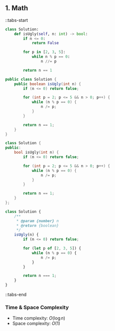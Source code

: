 ## 1. Math

::tabs-start

```python
class Solution:
    def isUgly(self, n: int) -> bool:
        if n <= 0:
            return False

        for p in [2, 3, 5]:
            while n % p == 0:
                n //= p

        return n == 1
```

```java
public class Solution {
    public boolean isUgly(int n) {
        if (n <= 0) return false;

        for (int p = 2; p <= 5 && n > 0; p++) {
            while (n % p == 0) {
                n /= p;
            }
        }

        return n == 1;
    }
}
```

```cpp
class Solution {
public:
    bool isUgly(int n) {
        if (n <= 0) return false;

        for (int p = 2; p <= 5 && n > 0; p++) {
            while (n % p == 0) {
                n /= p;
            }
        }

        return n == 1;
    }
};
```

```javascript
class Solution {
    /**
     * @param {number} n
     * @return {boolean}
     */
    isUgly(n) {
        if (n <= 0) return false;

        for (let p of [2, 3, 5]) {
            while (n % p == 0) {
                n /= p;
            }
        }

        return n === 1;
    }
}
```

::tabs-end

### Time & Space Complexity

- Time complexity: $O(\log n)$
- Space complexity: $O(1)$
